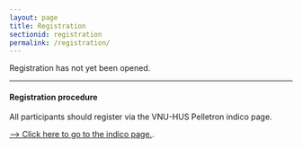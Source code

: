 ```yaml
---
layout: page
title: Registration
sectionid: registration
permalink: /registration/
---
```


Registration has not yet been opened.

---

#### Registration procedure

All participants should register via the VNU-HUS Pelletron indico page.

[–> Click here to go to the indico page.](https://indico.maygiatoc.com). 